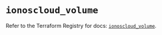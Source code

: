 # `ionoscloud_volume`

Refer to the Terraform Registry for docs: [`ionoscloud_volume`](https://registry.terraform.io/providers/ionos-cloud/ionoscloud/6.6.7/docs/resources/volume).
